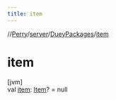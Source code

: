 ```yaml
---
title: item
---
```

//[Perry](../../../index.html)/[server](../index.html)/[DueyPackages](index.html)/[item](item.html)



# item



[jvm]\
val [item](item.html): [Item](../../client.inventory/-item/index.html)? = null




